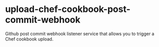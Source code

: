 upload-chef-cookbook-post-commit-webhook
========================================

Github post commit webhook listener service that allows you to trigger a Chef cookbook upload.
